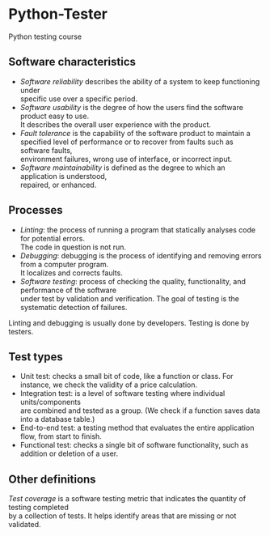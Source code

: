 # Python-Tester
Python testing course




## Software characteristics 

- *Software reliability* describes the ability of a system to keep functioning under  
  specific use over a specific period.  
- *Software usability* is the degree of how the users find the software product easy to use.  
  It describes the overall user experience with the product.  
- *Fault tolerance* is the capability of the software product to maintain a  
  specified level of performance or to recover from faults such as software faults,  
  environment failures, wrong use of interface, or incorrect input.  
- *Software maintainability* is defined as the degree to which an application is understood,  
  repaired, or enhanced.  

## Processes 

 - *Linting*: the process of running a program that statically analyses code for potential errors.  
   The code in question is not run.  
 - *Debugging*: debugging is the process of identifying and removing errors from a computer program.  
   It localizes and corrects faults.  
 - *Software testing*:  process of checking the quality, functionality, and performance of the software  
   under test by validation and verification. The goal of testing is the systematic detection of failures.  

Linting and debugging is usually done by developers. Testing is done by testers. 


## Test types

- Unit test: checks a small bit of code, like a function or class. For instance, we check the validity
  of a price calculation.  
- Integration test: is a level of software testing where individual units/components  
  are combined and tested as a group. (We check if a function saves data into a database table.)  
- End-to-end test: a testing method that evaluates the entire application flow, from start to finish.
- Functional test: checks a single bit of software functionality, such as addition or deletion of a user.


## Other definitions 

 *Test coverage* is a software testing metric that indicates the quantity of testing completed  
 by a collection of tests. It helps identify areas that are missing or not validated.








